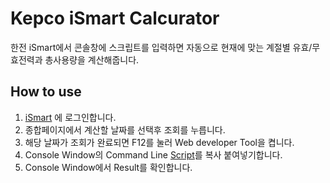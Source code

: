 # Kepco iSmart Calcurator
한전 iSmart에서 콘솔창에 스크립트를 입력하면 자동으로 현재에 맞는 계절별 유효/무효전력과 총사용량을 계산해줍니다.
## How to use
1. [iSmart](https://pccs.kepco.co.kr/iSmart/) 에 로그인합니다.
2. 종합페이지에서 계산할 날짜를 선택후 조회를 누릅니다.
3. 해당 날짜가 조회가 완료되면 F12를 눌러 Web developer Tool을 켭니다.
4. Console Window의 Command Line [Script](https://github.com/ergo9ine/kepco-ismart-Calcurator/blob/master/Script.js)를 복사 붙여넣기합니다.
5. Console Window에서 Result를 확인합니다.
